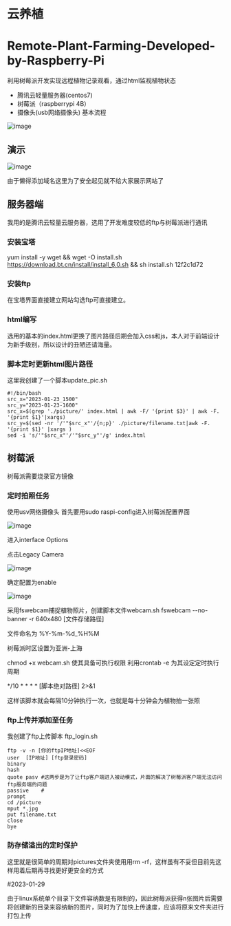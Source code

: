 # 云养植
# Remote-Plant-Farming-Developed-by-Raspberry-Pi
利用树莓派开发实现远程植物记录观看，通过html监视植物状态
- 腾讯云轻量服务器(centos7)
- 树莓派（raspberrypi 4B）
- 摄像头(usb网络摄像头)
基本流程

![image](https://user-images.githubusercontent.com/94435405/214191812-9f9e1357-2d7c-4973-afd1-aa5df8dc628e.png)

## 演示 
![image](https://user-images.githubusercontent.com/94435405/214192267-988427a1-a90d-4bf6-be68-d4bb2b04dbfe.png)

由于懒得添加域名这里为了安全起见就不给大家展示网站了

## 服务器端
我用的是腾讯云轻量云服务器，选用了开发难度较低的ftp与树莓派进行通讯
### 安装宝塔
yum install -y wget && wget -O install.sh https://download.bt.cn/install/install_6.0.sh && sh install.sh 12f2c1d72

### 安装ftp

在宝塔界面直接建立网站勾选ftp可直接建立。

### html编写

选用的基本的index.html更换了图片路径后期会加入css和js，本人对于前端设计为新手级别，所以设计的丑陋还请海量。

### 脚本定时更新html图片路径

这里我创建了一个脚本update_pic.sh
```
#!/bin/bash
src_x="2023-01-23_1500"
src_y="2023-01-23-1600"
src_x=$(grep './picture/' index.html | awk -F/ '{print $3}' | awk -F. '{print $1}'|xargs)
src_y=$(sed -nr '/'"$src_x"'/{n;p}' ./picture/filename.txt|awk -F. '{print $1}' |xargs )
sed -i 's/'"$src_x"'/'"$src_y"'/g' index.html
```

## 树莓派
树莓派需要烧录官方镜像
### 定时拍照任务
使用usv网络摄像头
首先要用sudo raspi-config进入树莓派配置界面

![image](https://user-images.githubusercontent.com/94435405/214190578-114e312a-6827-478c-9ebd-9b22a0b73a98.png)

进入interface Options

点击Legacy Camera

![image](https://user-images.githubusercontent.com/94435405/214191144-4e59cf87-047f-4965-9445-d12f1d9aed27.png)

确定配置为enable

![image](https://user-images.githubusercontent.com/94435405/214191201-86a125a0-5aaa-4ee3-a7be-1c97e3d022d9.png)


采用fswebcam捕捉植物照片，创建脚本文件webcam.sh
fswebcam --no-banner -r 640x480 [文件存储路径]

文件命名为 %Y-%m-%d_%H%M

树莓派时区设置为亚洲-上海

chmod +x webcam.sh 使其具备可执行权限
利用crontab -e 为其设定定时执行周期

*/10 * * * * [脚本绝对路径] 2>&1

这样该脚本就会每隔10分钟执行一次，也就是每十分钟会为植物拍一张照

### ftp上传并添加至任务
我创建了ftp上传脚本 ftp_login.sh
```
ftp -v -n [你的ftpIP地址]<<EOF                           
user  [IP地址] [ftp登录密码]                          
binary                          
hash                           
quote pasv #这两步是为了让ftp客户端进入被动模式，片面的解决了树莓派客户端无法访问ftp服务端的问题                          
passive    #                           
prompt                         
cd /picture                         
mput *.jpg                        
put filename.txt                         
close                          
bye
```
### 防存储溢出的定时保护
这里就是很简单的周期对pictures文件夹使用用rm -rf，这样虽有不妥但目前先这样用着后期再寻找更好更安全的方式
                        
#2023-01-29

由于linux系统单个目录下文件容纳数是有限制的，因此树莓派获得n张图片后需要将创建新的目录来容纳新的图片，同时为了加快上传速度，应该将原来文件夹进行打包上传
